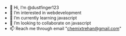 - 👋 Hi, I’m @dustfinger123
- 👀 I’m interested in webdevelopment
- 🌱 I’m currently learning javascript
- 💞️ I’m looking to collaborate on javascript
- 📫 Reach me through email "chemixtrehan@gmail.com"

<!---
dustfinger123/dustfinger123 is a ✨ special ✨ repository because its `README.md` (this file) appears on your GitHub profile.
You can click the Preview link to take a look at your changes.
--->
